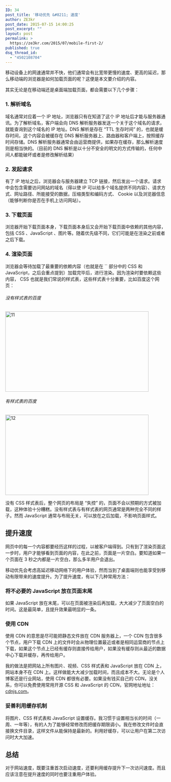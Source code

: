 ```yaml
---
ID: 34
post_title: '移动优先 &#8211; 速度'
author: ZE3kr
post_date: 2015-07-15 14:00:25
post_excerpt: ""
layout: post
permalink: >
  https://ze3kr.com/2015/07/mobile-first-2/
published: true
dsq_thread_id:
  - "4502108704"
---
```

移动设备上的网速通常并不快，他们通常会有比宽带更慢的速度、更高的延迟，那么移动端的浏览器是如何加载页面的呢？这便是本文要介绍的内容。

其实无论是在移动端还是桌面端加载页面，都会需要以下几个步骤：
<h3>1. 解析域名</h3>
域名通常对应着一个 IP 地址，浏览器只有在知道<!--more-->了这个 IP 地址后才能与服务器通讯。为了解析域名，客户端会向 DNS 解析服务器发送一个关于这个域名的请求，就能查询到这个域名的 IP 地址。DNS 解析是存在 “TTL 生存时间” 的，也就是缓存时间，这个内容会被缓存在 DNS 解析服务器上、路由器和客户端上，按照缓存时间存储。DNS 解析服务器通常会由运营商提供，如果存在缓存，那么解析速度则是相当快的。（目前的 DNS 解析是以十分不安全的明文的方式传输的，任何中间人都能破坏或者是修改解析结果）
<h3>2. 发起请求</h3>
有了 IP 地址之后，浏览器会与服务器建立 TCP 链接，然后发出一个请求。请求中会包含需要访问网站的域名（得以使 IP 可以给多个域名提供不同内容）、请求方式、网址路径、所能接受的数据，压缩类型和编码方式、 Cookie 以及浏览器信息（能够判断你是否在手机上访问网站）。
<h3>3. 下载页面</h3>
浏览器开始下载页面本身，下载页面本身后又会开始下载页面中依赖的其他内容，包括 CSS 、JavaScript 、图片等。随着优先级不同，它们可能是在渲染之前或者之后下载。
<h3>4. 渲染页面</h3>
浏览器会等待加载了最重要的依赖内容（也就是在 `` 部分中的 CSS 和 JavaScript，之后会重点提到）加载完毕后，进行渲染。因为渲染时要依赖这些内容， CSS 也就是我们常说的样式表，这些样式表十分重要，比如百度这个网页：
<h6>没有样式表的百度</h6>
<a href="https://media.landcement.com/sites/2/20160201140217/11.png" rel="attachment wp-att-1021"><img src="https://media.landcement.com/sites/2/20160201140217/11-450x252.png" alt="11" width="450" height="252" class="aligncenter size-medium wp-image-1021" /></a>
<h6>有样式表的百度</h6>
<a href="https://media.landcement.com/sites/2/20160201140220/12.png" rel="attachment wp-att-1022"><img src="https://media.landcement.com/sites/2/20160201140220/12-450x252.png" alt="12" width="450" height="252" class="aligncenter size-medium wp-image-1022" /></a>

没有 CSS 样式表后，整个网页的布局是 “失控” 的，页面不会以预期的方式被加载，这种体验十分糟糕。没有样式表与有样式表的网页通常是两种完全不同的样子。然而 JavaScript 通常与布局无关，可以放在之后加载，不影响页面样式。
<h2>提升速度</h2>
网页中的每一个内容都要经历这样的过程，以被客户端得到。只有到了渲染页面这一步时，用户才能够看到页面的内容，在此之前，页面是一片空白。要知道如果一个页面在 3 秒之内都是一片空白，那么多半用户会退出。

移动优先会考虑高延迟移动网络下的用户体验，然而当到了桌面端则也能享受到移动有限带来的速度提升。为了提升速度，有以下几种常用方法：
<h3>将不必要的 JavaScript 放在页面末尾</h3>
如果 JavaScript 放在末尾，可以在页面被渲染后再加载，大大减少了页面空白的时间。这是最简单，且提升效果最明显的一条。
<h3>使用 CDN</h3>
使用 CDN 的意思是尽可能把静态文件放在 CDN 服务器上，一个 CDN 包含很多个节点，用户下载 CDN 上的文件时会从物理位置最近或者是相同运营商的节点上下载，如果这个节点上已经有缓存则直接传给用户，如果没有缓存则从最近的数据中心下载并缓存，再传给用户。

我的做法是把网站上所有图片、视频、CSS 样式表和 JavaScript 放在 CDN 上，网站本身不在 CDN 上。这样做能大大减少加载时间，而且成本不大。无论是个人博客还是行业网站，使用 CDN 都很有必要。如果没有钱买自己的 CDN，没关系，你可以免费使用常用开源 CSS 和 JavaScript 的 CDN，官网地址地址：<a href="https://cdnjs.com" target="_blank">cdnjs.com</a>。
<h3>妥善利用缓存机制</h3>
将图片、CSS 样式表和 JavaScript 设置缓存。我习惯于设置相当长的时间（一周、一年等），有的人为了能够经常修改而把缓存期限调小。我在修改文件时会直接换文件目录，这样文件从能保持是最新的。利用好缓存，可以让用户在第二次访问时大大加速。
<h2>总结</h2>
对于网站速度，既要注重首次启动速度，还要利用缓存提升下一次访问速度。而且应该注意在提升速度的同时也要注重用户体验。